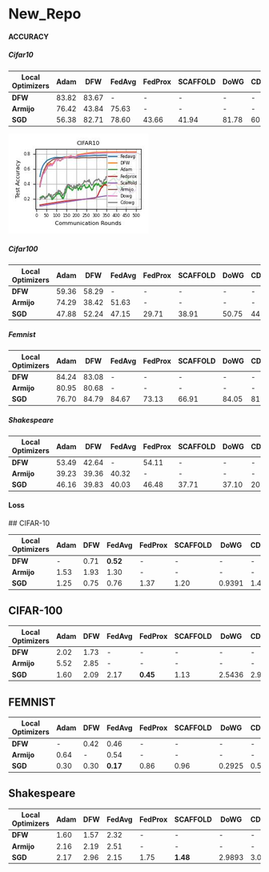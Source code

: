 # New_Repo
<h4> ACCURACY</h4>
<h5>Cifar10</h5>

| **Local Optimizers** | **Adam** | **DFW** | **FedAvg** | **FedProx** | **SCAFFOLD** | **DoWG** | **CDoWG** |
|----------------------|----------|---------|------------|-------------|--------------|----------|-----------|
| **DFW**              | 83.82    | 83.67   | -          | -           | -            | -        | -         |
| **Armijo**           | 76.42    | 43.84   | 75.63      | -           | -            | -        | -         |
| **SGD**              | 56.38    | 82.71   | 78.60      | 43.66       | 41.94        | 81.78    | 60.37     |

![Sample Plot](images/cifar10.jpg)

<h5>Cifar100</h5>

| **Local Optimizers** | **Adam** | **DFW** | **FedAvg** | **FedProx** | **SCAFFOLD** | **DoWG** | **CDoWG** |
|----------------------|----------|---------|------------|-------------|--------------|----------|-----------|
| **DFW**              | 59.36    | 58.29   | -          | -           | -            | -        | -         |
| **Armijo**           | 74.29    | 38.42   | 51.63      | -           | -            | -        | -         |
| **SGD**              | 47.88    | 52.24   | 47.15      | 29.71       | 38.91        | 50.75    | 44.40     |

<h5>Femnist</h5>

| **Local Optimizers** | **Adam** | **DFW** | **FedAvg** | **FedProx** | **SCAFFOLD** | **DoWG** | **CDoWG** |
|----------------------|----------|---------|------------|-------------|--------------|----------|-----------|
| **DFW**              | 84.24    | 83.08   | -          | -           | -            | -        | -         |
| **Armijo**           | 80.95    | 80.68   | -          | -           | -            | -        | -         |
| **SGD**              | 76.70    | 84.79   | 84.67      | 73.13       | 66.91        | 84.05    | 81.56     |

<h5>Shakespeare</h5>

| **Local Optimizers** | **Adam** | **DFW** | **FedAvg** | **FedProx** | **SCAFFOLD** | **DoWG** | **CDoWG** |
|----------------------|----------|---------|------------|-------------|--------------|----------|-----------|
| **DFW**              | 53.49    | 42.64   | -          | 54.11       | -            | -        | -         |
| **Armijo**           | 39.23    | 39.36   | 40.32      | -           | -            | -        | -         |
| **SGD**              | 46.16    | 39.83   | 40.03      | 46.48       | 37.71        | 37.10    | 20.62     |


<h4>Loss</h4>
## CIFAR-10

| **Local Optimizers** | **Adam** | **DFW** | **FedAvg** | **FedProx** | **SCAFFOLD** | **DoWG** | **CDoWG** |
|----------------------|----------|---------|------------|-------------|--------------|----------|-----------|
| **DFW**              | -        | 0.71    | **0.52**   | -           | -            | -        | -         |
| **Armijo**           | 1.53     | 1.93    | 1.30       | -           | -            | -        | -         |
| **SGD**              | 1.25     | 0.75    | 0.76       | 1.37        | 1.20         | 0.9391   | 1.4343    |

## CIFAR-100

| **Local Optimizers** | **Adam** | **DFW** | **FedAvg** | **FedProx** | **SCAFFOLD** | **DoWG** | **CDoWG** |
|----------------------|----------|---------|------------|-------------|--------------|----------|-----------|
| **DFW**              | 2.02     | 1.73    | -          | -           | -            | -        | -         |
| **Armijo**           | 5.52     | 2.85    | -          | -           | -            | -        | -         |
| **SGD**              | 1.60     | 2.09    | 2.17       | **0.45**    | 1.13         | 2.5436   | 2.9660    |

## FEMNIST

| **Local Optimizers** | **Adam** | **DFW** | **FedAvg** | **FedProx** | **SCAFFOLD** | **DoWG** | **CDoWG** |
|----------------------|----------|---------|------------|-------------|--------------|----------|-----------|
| **DFW**              | -        | 0.42    | 0.46       | -           | -            | -        | -         |
| **Armijo**           | 0.64     | -       | 0.54       | -           | -            | -        | -         |
| **SGD**              | 0.30     | 0.30    | **0.17**   | 0.86        | 0.96         | 0.2925   | 0.5638    |

## Shakespeare

| **Local Optimizers** | **Adam** | **DFW** | **FedAvg** | **FedProx** | **SCAFFOLD** | **DoWG** | **CDoWG** |
|----------------------|----------|---------|------------|-------------|--------------|----------|-----------|
| **DFW**              | 1.60     | 1.57    | 2.32       | -           | -            | -        | -         |
| **Armijo**           | 2.16     | 2.19    | 2.51       | -           | -            | -        | -         |
| **SGD**              | 2.17     | 2.96    | 2.15       | 1.75        | **1.48**     | 2.9893   | 3.0033    |


